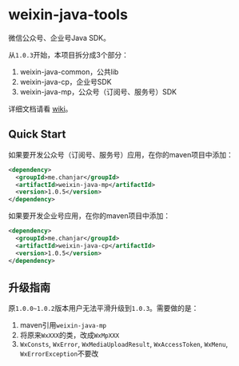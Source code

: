 weixin-java-tools
===========

微信公众号、企业号Java SDK。

从``1.0.3``开始，本项目拆分成3个部分：

1. weixin-java-common，公共lib
2. weixin-java-cp，企业号SDK
3. weixin-java-mp，公众号（订阅号、服务号）SDK

详细文档请看 [wiki](https://github.com/chanjarster/weixin-java-tools/wiki)。

## Quick Start

如果要开发公众号（订阅号、服务号）应用，在你的maven项目中添加：

```xml
<dependency>
  <groupId>me.chanjar</groupId>
  <artifactId>weixin-java-mp</artifactId>
  <version>1.0.5</version>
</dependency>
```

如果要开发企业号应用，在你的maven项目中添加：

```xml
<dependency>
  <groupId>me.chanjar</groupId>
  <artifactId>weixin-java-cp</artifactId>
  <version>1.0.5</version>
</dependency>
```

## 升级指南

原``1.0.0~1.0.2``版本用户无法平滑升级到``1.0.3``。需要做的是：

1. maven引用``weixin-java-mp``
2. 将原来``WxXXX``的类，改成``WxMpXXX``
3. ``WxConsts``, ``WxError``, ``WxMediaUploadResult``, ``WxAccessToken``, ``WxMenu``, ``WxErrorException``不要改
